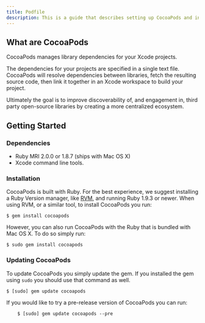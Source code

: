 ```yaml
---
title: Podfile
description: This is a guide that describes setting up CocoaPods and integrating with your first project.
---
```


## What are CocoaPods

CocoaPods manages library dependencies for your Xcode projects.

The dependencies for your projects are specified in a single text file. CocoaPods will resolve dependencies between libraries, fetch the resulting source code, then link it together in an Xcode workspace to build your project.

Ultimately the goal is to improve discoverability of, and engagement in, third party open-source libraries by creating a more centralized ecosystem.

## Getting Started

### Dependencies

- Ruby MRI 2.0.0 or 1.8.7 (ships with Mac OS X)
- Xcode command line tools.

### Installation

CocoaPods is built with Ruby. For the best experience, we suggest installing a Ruby Version manager, like [RVM](http://rvm.io), and running Ruby 1.9.3 or newer. When using RVM, or a similar tool, to install CocoaPods you run:

```shell
$ gem install cocoapods
```

However, you can also run CocoaPods with the Ruby that is bundled with Mac OS X. To do so simply run:

```shell
$ sudo gem install cocoapods
```


### Updating CocoaPods

To update CocoaPods you simply update the gem. If you installed the gem using `sudo` you should use that command as well.

```shell
$ [sudo] gem update cocoapods
```

If you would like to try a pre-release version of CocoaPods you can run:

```shell
    $ [sudo] gem update cocoapods --pre
```

[creating-a-workspace]: http://blog.carbonfive.com/2011/04/04/using-open-source-static-libraries-in-xcode-4/#creating_a_workspace
[adding-projects-to-workspace]: http://blog.carbonfive.com/2011/04/04/using-open-source-static-libraries-in-xcode-4/#adding_projects_to_a_workspace
[configuring-project-scheme]: http://blog.carbonfive.com/2011/04/04/using-open-source-static-libraries-in-xcode-4/#configuring_the_projects_scheme
[adding-build-target-dependencies]: http://blog.carbonfive.com/2011/04/04/using-open-source-static-libraries-in-xcode-4/#adding_build_target_dependencies
[basing-target-configurations-on-xcconfig]: http://developer.apple.com/library/ios/#documentation/ToolsLanguages/Conceptual/Xcode4UserGuide/025-Configure_Your_Project/configure_project.html
